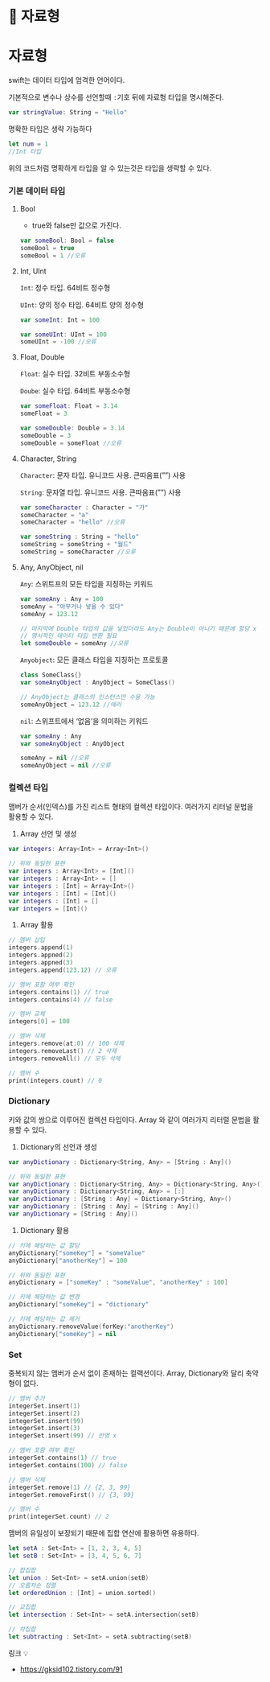 # 📑 자료형

# 자료형

swift는 데이터 타입에 엄격한 언어이다.

기본적으로 변수나 상수를 선언할때 `:`기호 뒤에 자료형 타입을 명시해준다.

```swift
var stringValue: String = "Hello"
```

명확한 타입은 생략 가능하다

```swift
let num = 1
//Int 타입
```

위의 코드처럼 명확하게 타입을 알 수 있는것은 타입을 생략할 수 있다.

### 기본 데이터 타입

1. Bool

   - true와 false만 값으로 가진다.

   ```swift
   var someBool: Bool = false
   someBool = true
   someBool = 1 //오류
   ```

2. Int, UInt

   `Int`: 정수 타입. 64비트 정수형

   `UInt`: 양의 정수 타입. 64비트 양의 정수형

   ```swift
   var someInt: Int = 100
   
   var someUInt: UInt = 100
   someUInt = -100 //오류
   ```

3. Float, Double

   `Float`: 실수 타입. 32비트 부동소수형

   `Doube`: 실수 타입. 64비트 부동소수형

   ```swift
   var someFloat: Float = 3.14
   someFloat = 3
   
   var someDouble: Double = 3.14
   someDouble = 3
   someDouble = someFloat //오류
   ```

4. Character, String

   `Character`: 문자 타입. 유니코드 사용. 큰따옴표(””) 사용

   `String`: 문자열 타입. 유니코드 사용. 큰따옴표(””) 사용

   ```swift
   var someCharacter : Character = "가"
   someCharacter = "a"
   someCharacter = "hello" //오류
   
   var someString : String = "hello"
   someString = someString + "월드"
   someString = someCharacter //오류
   ```

5. Any, AnyObject, nil

   `Any`: 스위트프의 모든 타입을 지칭하는 키워드

   ```swift
   var someAny : Any = 100
   someAny = "아무거나 넣을 수 있다"
   someAny = 123.12
   
   // 마지막에 Double 타입의 값을 넣었더라도 Any는 Double이 아니기 때문에 할당 x
   // 명시적인 데이터 타입 변환 필요
   let someDouble = someAny //오류
   ```

   `Anyobject`: 모든 클래스 타입을 지칭하는 프로토콜

   ```swift
   class SomeClass{}
   var someAnyObject : AnyObject = SomeClass()
   
   // AnyObject는 클래스의 인스턴스만 수용 가능
   someAnyObject = 123.12 //에러
   ```

   `nil`: 스위프트에서 ‘없음’을 의미하는 키워드

   ```swift
   var someAny : Any
   var someAnyObject : AnyObject
   
   someAny = nil //오류
   someAnyObject = nil //오류
   ```

### 컬렉션 타입

맴버가 순서(인덱스)를 가진 리스트 형태의 컬렉션 타입이다. 여러가지 리터널 문법을 활용할 수 있다.

1. Array 선언 및 생성

```swift
var integers: Array<Int> = Array<Int>()

// 위와 동일한 표현
var integers : Array<Int> = [Int]()
var integers : Array<Int> = []
var integers : [Int] = Array<Int>()
var integers : [Int] = [Int]()
var integers : [Int] = []
var integers = [Int]()
```

1. Array 활용

```swift
// 멤버 삽입
integers.append(1)
integers.appned(2)
integers.appned(3)
integers.append(123.12) // 오류

// 멤버 포함 여부 확인
integers.contains(1) // true
integers.contains(4) // false

// 멤버 교체
integers[0] = 100

// 멤버 삭제
integers.remove(at:0) // 100 삭제
integers.removeLast() // 2 삭제
integers.removeAll() // 모두 삭제

// 멤버 수
print(integers.count) // 0
```

### Dictionary

키와 값의 쌍으로 이루어진 컬렉션 타입이다. Array 와 같이 여러가지 리터럴 문법을 활용할 수 있다.

1. Dictionary의 선언과 생성

```swift
var anyDictionary : Dictionary<String, Any> = [String : Any]()

// 위와 동일한 표현
var anyDictionary : Dictionary<String, Any> = Dictionary<String, Any>()
var anyDictionary : Dictionary<String, Any> = [:]
var anyDictionary : [String : Any] = Dictionary<String, Any>()
var anyDictionary : [String : Any] = [String : Any]()
var anyDictionary = [String : Any]()
```

1. Dictionary 활용

```swift
// 키에 해당하는 값 할당
anyDictionary["someKey"] = "someValue"
anyDictionary["anotherKey"] = 100

// 위와 동일한 표현
anyDictionary = ["someKey" : "someValue", "anotherKey" : 100]

// 키에 해당하는 값 변경
anyDictionary["someKey"] = "dictionary"

// 키에 해당하는 값 제거
anyDictionary.removeValue(forKey:"anotherKey")
anyDictionary["someKey"] = nil
```

### Set

중복되지 않는 맴버가 순서 없이 존재하는 컬랙션이다. Array, Dictionary와 달리 축약형이 없다.

```swift
// 멤버 추가
integerSet.insert(1)
integerSet.insert(2)
integerSet.insert(99)
integerSet.insert(3)
integerSet.insert(99) // 반영 x

// 멤버 포함 여부 확인
integerSet.contains(1) // true
integerSet.contains(100) // false

// 멤버 삭제
integerSet.remove(1) // {2, 3, 99}
integerSet.removeFirst() // {3, 99}

// 멤버 수
print(integerSet.count) // 2
```

맴버의 유일성이 보장되기 때문에 집합 연산에 활용하면 유용하다.

```swift
let setA : Set<Int> = [1, 2, 3, 4, 5]
let setB : Set<Int> = [3, 4, 5, 6, 7]

// 합집합
let union : Set<Int> = setA.union(setB)
// 오름차순 정렬
let orderedUnion : [Int] = union.sorted()

// 교집합
let intersection : Set<Int> = setA.intersection(setB)

// 차집합
let subtracting : Set<Int> = setA.subtracting(setB)
```



링크 💡

- https://gksid102.tistory.com/91